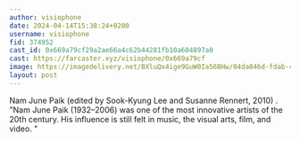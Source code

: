 ```yaml
---
author: visiophone
date: 2024-04-14T15:38:24+0200
username: visiophone
fid: 374952
cast_id: 0x669a79cf29a2ae66a4c62b44281fb10a604897a0
cast: https://farcaster.xyz/visiophone/0x669a79cf
image: https://imagedelivery.net/BXluQx4ige9GuW0Ia56BHw/04da046d-fdab-4daf-fa62-cc4a1d040b00/original
layout: post
---
```


Nam June Paik (edited by Sook-Kyung Lee and Susanne Rennert, 2010)
.
"Nam June Paik (1932–2006) was one of the most innovative artists of the 20th century. His influence is still felt in music, the visual arts, film, and video. "

<img src='https://imagedelivery.net/BXluQx4ige9GuW0Ia56BHw/04da046d-fdab-4daf-fa62-cc4a1d040b00/original' alt='' referrerpolicy='no-referrer'/>
<img src='https://imagedelivery.net/BXluQx4ige9GuW0Ia56BHw/92f93408-85b4-4d71-ac26-28259b4fcc00/original' alt='' referrerpolicy='no-referrer'/>
